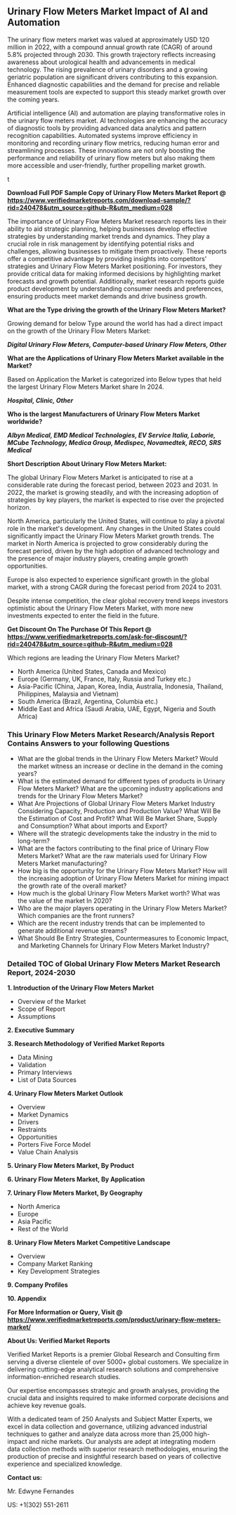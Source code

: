 <h2>Urinary Flow Meters Market Impact of AI and Automation</h2><p>The urinary flow meters market was valued at approximately USD 120 million in 2022, with a compound annual growth rate (CAGR) of around 5.8% projected through 2030. This growth trajectory reflects increasing awareness about urological health and advancements in medical technology. The rising prevalence of urinary disorders and a growing geriatric population are significant drivers contributing to this expansion. Enhanced diagnostic capabilities and the demand for precise and reliable measurement tools are expected to support this steady market growth over the coming years.</p><p>Artificial intelligence (AI) and automation are playing transformative roles in the urinary flow meters market. AI technologies are enhancing the accuracy of diagnostic tools by providing advanced data analytics and pattern recognition capabilities. Automated systems improve efficiency in monitoring and recording urinary flow metrics, reducing human error and streamlining processes. These innovations are not only boosting the performance and reliability of urinary flow meters but also making them more accessible and user-friendly, further propelling market growth.</p>t</p><p id="" class=""><strong>Download Full PDF Sample Copy of Urinary Flow Meters Market Report @ <a href="https://www.verifiedmarketreports.com/download-sample/?rid=240478&utm_source=github-R&utm_medium=028" target="_blank">https://www.verifiedmarketreports.com/download-sample/?rid=240478&utm_source=github-R&utm_medium=028</a></strong></p><p>The importance of&nbsp;Urinary Flow Meters Market research reports lies in their ability to aid strategic planning, helping businesses develop effective strategies by understanding market trends and dynamics. They play a crucial role in risk management by identifying potential risks and challenges, allowing businesses to mitigate them proactively. These reports offer a competitive advantage by providing insights into competitors' strategies and Urinary Flow Meters Market positioning. For investors, they provide critical data for making informed decisions by highlighting market forecasts and growth potential. Additionally, market research reports guide product development by understanding consumer needs and preferences, ensuring products meet market demands and drive business growth.</p><p><strong>What are the&nbsp;Type driving the growth of the Urinary Flow Meters Market?</strong></p><p id="" class="">Growing demand for below Type around the world has had a direct impact on the growth of the Urinary Flow Meters Market:</p><em><strong>Digital Urinary Flow Meters, Computer-based Urinary Flow Meters, Other</strong></em></p><strong>What are the&nbsp;Applications&nbsp;of Urinary Flow Meters Market available in the Market?</strong></p><p id="" class="">Based on Application the Market is categorized into Below types that held the largest Urinary Flow Meters Market share In 2024.</p><em><strong>Hospital, Clinic, Other</strong></em></p><strong>Who is the largest Manufacturers of Urinary Flow Meters Market worldwide?</strong></p><p><em><strong>Albyn Medical, EMD Medical Technologies, EV Service Italia, Laborie, MCube Technology, Medica Group, Medispec, Novamedtek, RECO, SRS Medical</strong></em></p><p id="" class=""><strong>Short Description About Urinary Flow Meters Market:</strong></p><p>The global Urinary Flow Meters Market is anticipated to rise at a considerable rate during the forecast period, between 2023 and 2031. In 2022, the market is growing steadily, and with the increasing adoption of strategies by key players, the market is expected to rise over the projected horizon.</p><p>North America, particularly the United States, will continue to play a pivotal role in the market's development. Any changes in the United States could significantly impact the Urinary Flow Meters Market growth trends. The market in North America is projected to grow considerably during the forecast period, driven by the high adoption of advanced technology and the presence of major industry players, creating ample growth opportunities.</p><p>Europe is also expected to experience significant growth in the global market, with a strong CAGR during the forecast period from 2024 to 2031.</p><p>Despite intense competition, the clear global recovery trend keeps investors optimistic about the Urinary Flow Meters Market, with more new investments expected to enter the field in the future.</p><p id="" class=""><strong>Get Discount On The Purchase Of This Report @ <a href="https://www.verifiedmarketreports.com/ask-for-discount/?rid=240478&utm_source=github-R&utm_medium=028" target="_blank">https://www.verifiedmarketreports.com/ask-for-discount/?rid=240478&utm_source=github-R&utm_medium=028</a></strong></p>Which regions are leading the Urinary Flow Meters Market?</p><ul><li>North America (United States, Canada and Mexico)</li><li>Europe (Germany, UK, France, Italy, Russia and Turkey etc.)</li><li>Asia-Pacific (China, Japan, Korea, India, Australia, Indonesia, Thailand, Philippines, Malaysia and Vietnam)</li><li>South America (Brazil, Argentina, Columbia etc.)</li><li>Middle East and Africa (Saudi Arabia, UAE, Egypt, Nigeria and South Africa)</li></ul><h3 id="" class="">This Urinary Flow Meters Market Research/Analysis Report Contains Answers to your following Questions</h3><ul><li>What are the global trends in the Urinary Flow Meters Market? Would the market witness an increase or decline in the demand in the coming years?</li><li>What is the estimated demand for different types of products in Urinary Flow Meters Market? What are the upcoming industry applications and trends for the Urinary Flow Meters Market?</li><li>What Are Projections of Global Urinary Flow Meters Market Industry Considering Capacity, Production and Production Value? What Will Be the Estimation of Cost and Profit? What Will Be Market Share, Supply and Consumption? What about imports and Export?</li><li>Where will the strategic developments take the industry in the mid to long-term?</li><li>What are the factors contributing to the final price of Urinary Flow Meters Market? What are the raw materials used for Urinary Flow Meters Market manufacturing?</li><li>How big is the opportunity for the Urinary Flow Meters Market? How will the increasing adoption of Urinary Flow Meters Market for mining impact the growth rate of the overall market?</li><li>How much is the global Urinary Flow Meters Market worth? What was the value of the market In 2020?</li><li>Who are the major players operating in the Urinary Flow Meters Market? Which companies are the front runners?</li><li>Which are the recent industry trends that can be implemented to generate additional revenue streams?</li><li>What Should Be Entry Strategies, Countermeasures to Economic Impact, and Marketing Channels for Urinary Flow Meters Market Industry?</li></ul><h3 id="" class="">Detailed TOC of Global Urinary Flow Meters Market Research Report, 2024-2030</h3><p id="" class=""><strong>1. Introduction of the Urinary Flow Meters Market</strong></p><ul><li>Overview of the Market</li><li>Scope of Report</li><li>Assumptions</li></ul><p id="" class=""><strong>2. Executive Summary</strong></p><p id="" class=""><strong>3. Research Methodology of Verified Market Reports</strong></p><ul><li>Data Mining</li><li>Validation</li><li>Primary Interviews</li><li>List of Data Sources</li></ul><p id="" class=""><strong>4. Urinary Flow Meters Market Outlook</strong></p><ul><li>Overview</li><li>Market Dynamics</li><li>Drivers</li><li>Restraints</li><li>Opportunities</li><li>Porters Five Force Model</li><li>Value Chain Analysis</li></ul><p id="" class=""><strong>5. Urinary Flow Meters Market, By Product</strong></p><p id="" class=""><strong>6. Urinary Flow Meters Market, By Application</strong></p><p id="" class=""><strong>7. Urinary Flow Meters Market, By Geography</strong></p><ul><li>North America</li><li>Europe</li><li>Asia Pacific</li><li>Rest of the World</li></ul><p id="" class=""><strong>8. Urinary Flow Meters Market Competitive Landscape</strong></p><ul><li>Overview</li><li>Company Market Ranking</li><li>Key Development Strategies</li></ul><p id="" class=""><strong>9. Company Profiles</strong></p><p id="" class=""><strong>10. Appendix</strong></p><p id="" class=""><strong>For More Information or Query, Visit @ <a href="https://www.verifiedmarketreports.com/product/urinary-flow-meters-market/" target="_blank">https://www.verifiedmarketreports.com/product/urinary-flow-meters-market/</a></strong></p><p id="" class=""><strong>About Us: Verified Market Reports</strong></p><p id="" class="">Verified Market Reports is a premier Global Research and Consulting firm serving a diverse clientele of over 5000+ global customers. We specialize in delivering cutting-edge analytical research solutions and comprehensive information-enriched research studies.</p><p id="" class="">Our expertise encompasses strategic and growth analyses, providing the crucial data and insights required to make informed corporate decisions and achieve key revenue goals.</p><p id="" class="">With a dedicated team of 250 Analysts and Subject Matter Experts, we excel in data collection and governance, utilizing advanced industrial techniques to gather and analyze data across more than 25,000 high-impact and niche markets. Our analysts are adept at integrating modern data collection methods with superior research methodologies, ensuring the production of precise and insightful research based on years of collective experience and specialized knowledge.</p><p id="" class=""><strong>Contact us:</strong></p><p id="" class="">Mr. Edwyne Fernandes</p><p id="" class="">US: +1(302) 551-2611</p>